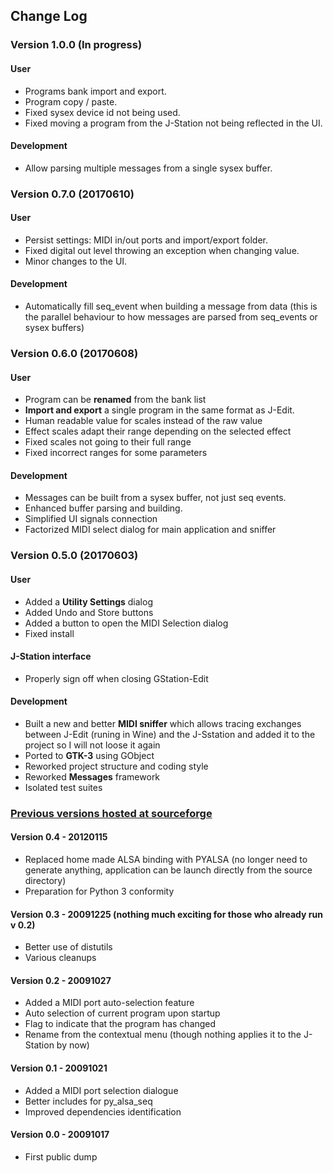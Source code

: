## Change Log

### Version 1.0.0 (In progress)

#### User
- Programs bank import and export.
- Program copy / paste.
- Fixed sysex device id not being used.
- Fixed moving a program from the J-Station not being reflected in the UI.

#### Development
- Allow parsing multiple messages from a single sysex buffer.


### Version 0.7.0 (20170610)

#### User
- Persist settings: MIDI in/out ports and import/export folder.
- Fixed digital out level throwing an exception when changing value.
- Minor changes to the UI.

#### Development
- Automatically fill seq_event when building a message from data (this is the
parallel behaviour to how messages are parsed from seq_events or sysex buffers)


### Version 0.6.0 (20170608)
#### User
- Program can be **renamed** from the bank list
- **Import and export** a single program in the same format as J-Edit.
- Human readable value for scales instead of the raw value
- Effect scales adapt their range depending on the selected effect
- Fixed scales not going to their full range
- Fixed incorrect ranges for some parameters

#### Development
- Messages can be built from a sysex buffer, not just seq events.
- Enhanced buffer parsing and building.
- Simplified UI signals connection
- Factorized MIDI select dialog for main application and sniffer


### Version 0.5.0 (20170603)
#### User
- Added a **Utility Settings** dialog
- Added Undo and Store buttons
- Added a button to open the MIDI Selection dialog
- Fixed install

#### J-Station interface
- Properly sign off when closing GStation-Edit

#### Development
- Built a new and better **MIDI sniffer** which allows tracing exchanges
between J-Edit (runing in Wine) and the J-Sstation and added it to the project
so I will not loose it again
- Ported to **GTK-3** using GObject
- Reworked project structure and coding style
- Reworked **Messages** framework
- Isolated test suites


### [Previous versions hosted at sourceforge](https://sourceforge.net/projects/gstation-edit/)
#### Version 0.4 - 20120115
- Replaced home made ALSA binding with PYALSA (no longer need to generate
anything, application can be launch directly from the source directory)
- Preparation for Python 3 conformity

#### Version 0.3 - 20091225 (nothing much exciting for those who already run v 0.2)
- Better use of distutils
- Various cleanups

#### Version 0.2 - 20091027
- Added a MIDI port auto-selection feature
- Auto selection of current program upon startup
- Flag to indicate that the program has changed
- Rename from the contextual menu (though nothing applies it to the J-Station
by now)

#### Version 0.1 - 20091021
- Added a MIDI port selection dialogue
- Better includes for py_alsa_seq
- Improved dependencies identification

#### Version 0.0 - 20091017
- First public dump

